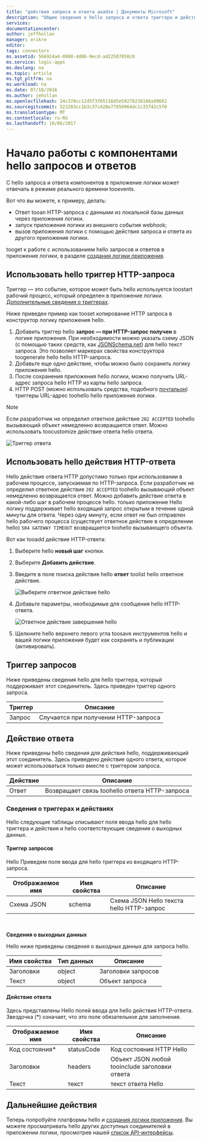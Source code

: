 ```yaml
---
title: "действия запроса и ответа aaaUse | Документы Microsoft"
description: "Общие сведения о hello запроса и ответа триггера и действия в приложении Azure логики"
services: 
documentationcenter: 
author: jeffhollan
manager: erikre
editor: 
tags: connectors
ms.assetid: 566924a4-0988-4d86-9ecd-ad22507858c0
ms.service: logic-apps
ms.devlang: na
ms.topic: article
ms.tgt_pltfrm: na
ms.workload: na
ms.date: 07/18/2016
ms.author: jehollan
ms.openlocfilehash: 24c378cc12d5f3f65116d5e59278236186a99662
ms.sourcegitcommit: 523283cc1b3c37c428e77850964dc1c33742c5f0
ms.translationtype: MT
ms.contentlocale: ru-RU
ms.lasthandoff: 10/06/2017
---
```

# <a name="get-started-with-hello-request-and-response-components"></a>Начало работы с компонентами hello запросов и ответов
С hello запроса и ответа компонентов в приложение логики может отвечать в режиме реального времени tooevents.

Вот что вы можете, к примеру, делать:

* Ответ tooan HTTP-запроса с данными из локальной базы данных через приложения логики.
* запуск приложения логики из внешнего события webhook;
* вызов приложения логики с помощью действия запроса и ответа из другого приложения логики.

tooget к работе с использованием hello запросов и ответов в приложение логики, в разделе [создания логики приложения](../logic-apps/logic-apps-create-a-logic-app.md).

## <a name="use-hello-http-request-trigger"></a>Использовать hello триггер HTTP-запроса
Триггер — это событие, которое может быть hello используется toostart рабочий процесс, который определен в приложение логики. [Дополнительные сведения о триггерах](connectors-overview.md).

Ниже приведен пример как tooset копирование HTTP запроса в конструктор логику приложения hello.

1. Добавить триггер hello **запрос — при HTTP-запрос получен** в логике приложения. При необходимости можно указать схему JSON (с помощью таких средств, как [JSONSchema.net](http://jsonschema.net)) для hello текст запроса. Это позволяет маркерах свойства конструктора toogenerate hello hello HTTP-запроса.
2. Добавьте еще одно действие, чтобы можно было сохранить логику приложения hello.
3. После сохранения приложения hello логики, можно получить URL-адрес запроса hello HTTP из карты hello запроса.
4. HTTP POST (можно использовать средства, подобного [почтальон](https://www.getpostman.com/)) триггеры URL-адрес toohello hello приложения логики.

> [!NOTE]
> Если разработчик не определил ответное действие `202 ACCEPTED` toohello вызывающий объект немедленно возвращается ответ. Можно использовать toocustomize действие ответа hello ответа.
> 
> 

![Триггер ответа](./media/connectors-native-reqres/using-trigger.png)

## <a name="use-hello-http-response-action"></a>Использовать hello действия HTTP-ответа
Hello действие ответа HTTP допустимо только при использовании в рабочем процессе, запускаемая по HTTP-запроса. Если разработчик не определил ответное действие `202 ACCEPTED` toohello вызывающий объект немедленно возвращается ответ.  Можно добавить действие ответа в какой-либо шаг в рабочем процессе hello. только приложение Hello логику поддерживает hello входящий запрос открытым в течение одной минуты для ответа.  Через одну минуту, если ответ не был отправлен hello рабочего процесса (существует ответное действие в определении hello) `504 GATEWAY TIMEOUT` возвращается toohello вызывающего объекта.

Вот как tooadd действие HTTP-ответа:

1. Выберите hello **новый шаг** кнопки.
2. Выберите **Добавить действие**.
3. Введите в поле поиска действие hello **ответ** toolist hello ответное действие.
   
    ![Выберите ответное действие hello](./media/connectors-native-reqres/using-action-1.png)
4. Добавьте параметры, необходимые для сообщения hello HTTP-ответа.
   
    ![Ответное действие завершения hello](./media/connectors-native-reqres/using-action-2.png)
5. Щелкните hello верхнего левого угла toosave инструментов hello и вашей логики приложения будет как сохранять и публикации (активировать).

## <a name="request-trigger"></a>Триггер запросов
Ниже приведены сведения hello для hello триггера, который поддерживает этот соединитель. Здесь приведен триггер одного запроса.

| Триггер | Описание |
| --- | --- |
| Запрос |Случается при получении HTTP-запроса |

## <a name="response-action"></a>Действие ответа
Ниже приведены hello сведения для действия hello, поддерживающий этот соединитель. Здесь приведено действие одного ответа, которое может использоваться только вместе с триггером запроса.

| Действие | Описание |
| --- | --- |
| Ответ |Возвращает связь toohello ответа HTTP-запроса |

### <a name="trigger-and-action-details"></a>Сведения о триггерах и действиях
Hello следующие таблицы описывают поля ввода hello для hello триггера и действия и hello соответствующие сведения о выходных данных.

#### <a name="request-trigger"></a>Триггер запросов
Hello Приведем поле ввода для hello триггера из входящего HTTP-запроса.

| Отображаемое имя | Имя свойства | Описание |
| --- | --- | --- |
| Схема JSON |schema |Схема JSON Hello текста hello HTTP-запрос |

<br>

**Сведения о выходных данных**

Hello ниже приведены сведения о выходных данных для запроса hello.

| Имя свойства | Тип данных | Описание |
| --- | --- | --- |
| Заголовки |object |Заголовки запросов |
| Текст |object |Объект запроса |

#### <a name="response-action"></a>Действие ответа
Здесь представлены Hello полей ввода для hello действия HTTP-ответа. Звездочка (*) означает, что это поле обязательное для заполнения.

| Отображаемое имя | Имя свойства | Описание |
| --- | --- | --- |
| Код состояния* |statusCode |Код состояния HTTP Hello |
| Заголовки |headers |Объект JSON любой tooinclude заголовки ответа |
| Текст |текст |текст ответа Hello |

## <a name="next-steps"></a>Дальнейшие действия
Теперь попробуйте платформы hello и [создания логики приложения](../logic-apps/logic-apps-create-a-logic-app.md). Вы можете просматривать hello других доступных соединителей в приложении логики, просмотрев нашей [список API-интерфейсы](apis-list.md).

